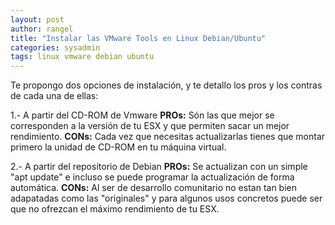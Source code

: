 ```yaml
---
layout: post
author: rangel
title: "Instalar las VMware Tools en Linux Debian/Ubuntu"
categories: sysadmin
tags: linux vmware debian ubuntu
---
```




Te propongo dos opciones de instalación, y te detallo los pros y los contras de cada una de ellas:

1.- A partir del CD-ROM de Vmware
**PROs:** Són las que mejor se corresponden a la versión de tu ESX y que permiten sacar un mejor rendimiento.
**CONs:** Cada vez que necesitas actualizarlas tienes que montar primero la unidad de CD-ROM en tu máquina virtual.

2.- A partir del repositorio de Debian
**PROs:** Se actualizan con un simple "apt update" e incluso se puede programar la actualización de forma automática.
**CONs:** Al ser de desarrollo comunitario no estan tan bien adapatadas como las "originales" y para algunos usos concretos puede ser que no ofrezcan el máximo rendimiento de tu ESX.
